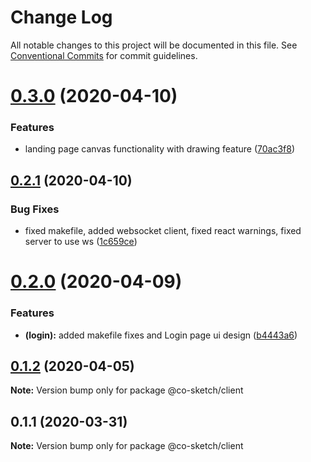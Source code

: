# Change Log

All notable changes to this project will be documented in this file.
See [Conventional Commits](https://conventionalcommits.org) for commit guidelines.

# [0.3.0](https://github.com/luvuong-le/co-sketch/compare/v0.2.1...v0.3.0) (2020-04-10)


### Features

* landing page canvas functionality with drawing feature ([70ac3f8](https://github.com/luvuong-le/co-sketch/commit/70ac3f8ac2eccb19c33beb201f37df5f33837ac8))





## [0.2.1](https://github.com/luvuong-le/co-sketch/compare/v0.2.0...v0.2.1) (2020-04-10)


### Bug Fixes

* fixed makefile, added websocket client, fixed react warnings, fixed server to use ws ([1c659ce](https://github.com/luvuong-le/co-sketch/commit/1c659ce30e7b98401a5f910816b6603085939c3c))





# [0.2.0](https://github.com/luvuong-le/co-sketch/compare/v0.1.3...v0.2.0) (2020-04-09)


### Features

* **(login):** added makefile fixes and Login page ui design ([b4443a6](https://github.com/luvuong-le/co-sketch/commit/b4443a622e202297f84b1f8916205f70d0ab9e4f))





## [0.1.2](https://github.com/luvuong-le/co-sketch/compare/v0.1.1...v0.1.2) (2020-04-05)

**Note:** Version bump only for package @co-sketch/client





## 0.1.1 (2020-03-31)

**Note:** Version bump only for package @co-sketch/client
